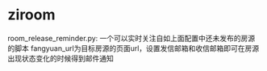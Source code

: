 # ziroom
room_release_reminder.py:
一个可以实时关注自如上面配置中还未发布的房源的脚本
fangyuan_url为目标房源的页面url，设置发信邮箱和收信邮箱即可在房源出现状态变化的时候得到邮件通知
